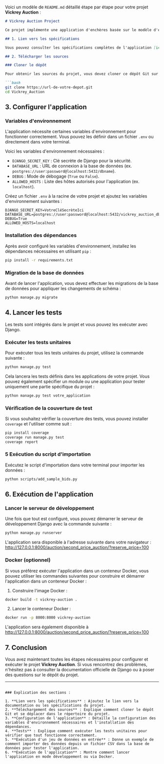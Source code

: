 Voici un modèle de `README.md` détaillé étape par étape pour votre projet **Vickrey Auction** :

```markdown
# Vickrey Auction Project

Ce projet implémente une application d'enchères basée sur le modèle d'enchères de Vickrey. Ce fichier `README.md` contient des instructions détaillées pour télécharger, configurer, tester et exécuter l'application.

## 1. Lien vers les spécifications

Vous pouvez consulter les spécifications complètes de l'application [ici](https://lien-vers-les-specifications.com).

## 2. Télécharger les sources

### Cloner le dépôt

Pour obtenir les sources du projet, vous devez cloner ce dépôt Git sur votre machine locale. Ouvrez un terminal et exécutez la commande suivante :

```bash
git clone https://url-de-votre-depot.git
cd Vickrey_Auction
```

## 3. Configurer l'application

### Variables d'environnement

L'application nécessite certaines variables d'environnement pour fonctionner correctement. Vous pouvez les définir dans un fichier `.env` ou directement dans votre terminal.

Voici les variables d'environnement nécessaires :

- `DJANGO_SECRET_KEY` : Clé secrète de Django pour la sécurité.
- `DATABASE_URL` : URL de connexion à la base de données (ex. `postgres://user:password@localhost:5432/dbname`).
- `DEBUG` : Mode de débogage (`True` ou `False`).
- `ALLOWED_HOSTS` : Liste des hôtes autorisés pour l'application (ex. `localhost`).

Créez un fichier `.env` à la racine de votre projet et ajoutez les variables d'environnement suivantes :

```env
DJANGO_SECRET_KEY=VotreCléSecrèteIci
DATABASE_URL=postgres://user:password@localhost:5432/vickrey_auction_db
DEBUG=True
ALLOWED_HOSTS=localhost
```

### Installation des dépendances

Après avoir configuré les variables d'environnement, installez les dépendances nécessaires en utilisant `pip` :

```bash
pip install -r requirements.txt
```

### Migration de la base de données

Avant de lancer l'application, vous devez effectuer les migrations de la base de données pour appliquer les changements de schéma :

```bash
python manage.py migrate
```

## 4. Lancer les tests

Les tests sont intégrés dans le projet et vous pouvez les exécuter avec Django.

### Exécuter les tests unitaires

Pour exécuter tous les tests unitaires du projet, utilisez la commande suivante :

```bash
python manage.py test
```

Cela lancera les tests définis dans les applications de votre projet. Vous pouvez également spécifier un module ou une application pour tester uniquement une partie spécifique du projet :

```bash
python manage.py test votre_application
```

### Vérification de la couverture de test

Si vous souhaitez vérifier la couverture des tests, vous pouvez installer `coverage` et l'utiliser comme suit :

```bash
pip install coverage
coverage run manage.py test
coverage report
```

### 5 Exécution du script d'importation

Exécutez le script d'importation dans votre terminal pour importer les données :

```bash
python scripts/add_sample_bids.py
```


## 6. Exécution de l'application

### Lancer le serveur de développement

Une fois que tout est configuré, vous pouvez démarrer le serveur de développement Django avec la commande suivante :

```bash
python manage.py runserver
```

L'application sera disponible à l'adresse suivante dans votre navigateur : http://127.0.0.1:8000/auction/second_price_auction/?reserve_price=100

### Docker (optionnel)

Si vous préférez exécuter l'application dans un conteneur Docker, vous pouvez utiliser les commandes suivantes pour construire et démarrer l'application dans un conteneur Docker :

1. Construire l'image Docker :

```bash
docker build -t vickrey-auction .
```

2. Lancer le conteneur Docker :

```bash
docker run -p 8000:8000 vickrey-auction
```

L'application sera également disponible à 
http://127.0.0.1:8000/auction/second_price_auction/?reserve_price=100


## 7. Conclusion

Vous avez maintenant toutes les étapes nécessaires pour configurer et exécuter le projet **Vickrey Auction**. Si vous rencontrez des problèmes, n'hésitez pas à consulter la documentation officielle de Django ou à poser des questions sur le dépôt du projet.

---

```

### Explication des sections :

1. **Lien vers les spécifications** : Ajoutez le lien vers la documentation ou les spécifications du projet.
2. **Téléchargement des sources** : Explique comment cloner le dépôt Git et se déplacer dans le répertoire du projet.
3. **Configuration de l'application** : Détaille la configuration des variables d'environnement nécessaires et l'installation des dépendances.
4. **Tests** : Explique comment exécuter les tests unitaires pour vérifier que tout fonctionne correctement.
5. **Exécution d'un jeu de données en entrée** : Donne un exemple de comment importer des données depuis un fichier CSV dans la base de données pour tester l'application.
6. **Exécution de l'application** : Montre comment lancer l'application en mode développement ou via Docker.

